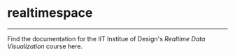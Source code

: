 # realtimespace

-----

Find the documentation for the IIT Institue of Design's *Realtime Data Visualization* course here.
